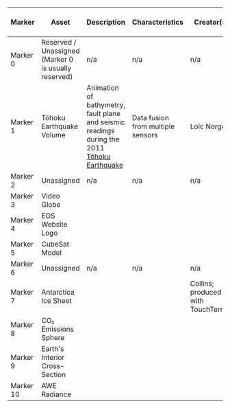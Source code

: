 | Marker    | Asset                                                 | Description | Characteristics                   | Creator(s)                          |  Post-Processing Required | Link to Original Model | License |
|-----------|-------------------------------------------------------|-------------|-----------------------------------|-------------------------------------|---------------------------|------------------------|---------|
| Marker 0  |  Reserved / Unassigned (Marker 0 is usually reserved) |      n/a   |         n/a                       |         n/a                     |     n/a             |    n/a         |  n/a       |      |         |
| Marker 1  |  Tōhoku Earthquake Volume          |  Animation of bathymetry, fault plane and seismic readings during the 2011 [Tōhoku Earthquake](https://en.wikipedia.org/wiki/2011_T%C5%8Dhoku_earthquake_and_tsunami)       | Data fusion from multiple sensors |       Loïc Norgeot         |               |      https://skfb.ly/6GMOp     | CC Attribution         |
| Marker 2  |  Unassigned                                           |    n/a   |         n/a                       |         n/a                     |     n/a             |    n/a         |  n/a       |      |         |
| Marker 3  |  Video Globe                                          |             |                                   |                                     |                           |                        |         |
| Marker 4  |  EOS Website Logo                                     |             |                                   |                                     |                           |                        |         |
| Marker 5  |  CubeSat Model                                        |             |                                   |                                     |                           |                        |         |
| Marker 6  |  Unassigned                                           |      n/a   |         n/a                       |         n/a                     |     n/a             |    n/a         |  n/a       |
| Marker 7  |  Antarctica Ice Sheet                                 |             |                                   | Collins; produced with TouchTerrain |                           |                        | MIT     |
| Marker 8  |  CO₂ Emissions Sphere                                 |             |                                   |                                     |                           |                        |         |
| Marker 9  |  Earth's Interior Cross-Section                       |             |                                   |                                     |                           |                        |         |
| Marker 10 |  AWE Radiance                                         |             |                                   |                                     |                           |                        |         |


